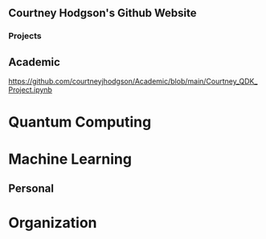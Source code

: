 
## Courtney Hodgson's Github Website


### Projects


## Academic
https://github.com/courtneyjhodgson/Academic/blob/main/Courtney_QDK_Project.ipynb
# Quantum Computing


# Machine Learning

## Personal 
# Organization

